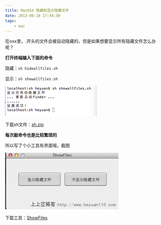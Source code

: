 ```yaml
---
title: MacOSX 隐藏和显示隐藏文件
date: 2013-06-18 17:44:50
tags:
    - mac
---
```


在osx里，.开头的文件会被自动隐藏的，但是如果想要显示所有隐藏文件怎么办呢？<!--more-->

**打开终端输入下面的命令**

隐藏：`sh hideallfiles.sh`

显示：`sh showallfiles.sh`

![xgt](/images/showorhidefiles/2.jpg)


下载sh文件：[sh.zip](/download/showorhidefiles-sh.zip)

**每次敲命令也是比较繁琐的**

所以写了个小工具有界面哦，截图

![xgt](/images/showorhidefiles/1.png)

下载工具：[ShowFiles](/download/showorhidefiles-app.zip)

